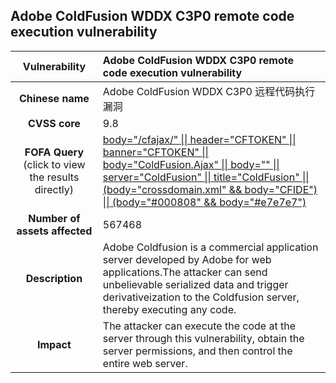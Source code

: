## Adobe ColdFusion WDDX C3P0 remote code execution vulnerability

|   **Vulnerability**  | **Adobe ColdFusion WDDX C3P0 remote code execution vulnerability**  |
| :----:   | :-----|
|  **Chinese name**  | Adobe ColdFusion WDDX C3P0 远程代码执行漏洞 |
| **CVSS core**  | 9.8 |
| **FOFA Query**  (click to view the results directly)| [body="/cfajax/" \|\| header="CFTOKEN" \|\| banner="CFTOKEN" \|\| body="ColdFusion.Ajax" \|\| body="<cfscript>" \|\| server="ColdFusion" \|\| title="ColdFusion" \|\| (body="crossdomain.xml" && body="CFIDE") \|\| (body="#000808" && body="#e7e7e7")](https://en.fofa.info/result?qbase64=Ym9keT0iL2NmYWpheC8iIHx8IGhlYWRlcj0iQ0ZUT0tFTiIgfHwgYmFubmVyPSJDRlRPS0VOIiB8fCBib2R5PSJDb2xkRnVzaW9uLkFqYXgiIHx8IGJvZHk9IjxjZnNjcmlwdD4iIHx8IHNlcnZlcj0iQ29sZEZ1c2lvbiIgfHwgdGl0bGU9IkNvbGRGdXNpb24iIHx8IChib2R5PSJjcm9zc2RvbWFpbi54bWwiICYmIGJvZHk9IkNGSURFIikgfHwgKGJvZHk9IiMwMDA4MDgiICYmIGJvZHk9IiNlN2U3ZTciKQ%3D%3D) |
| **Number of assets affected**  | 567468 |
| **Description**  | Adobe Coldfusion is a commercial application server developed by Adobe for web applications.The attacker can send unbelievable serialized data and trigger derivativeization to the Coldfusion server, thereby executing any code. |
| **Impact** | The attacker can execute the code at the server through this vulnerability, obtain the server permissions, and then control the entire web server. |
